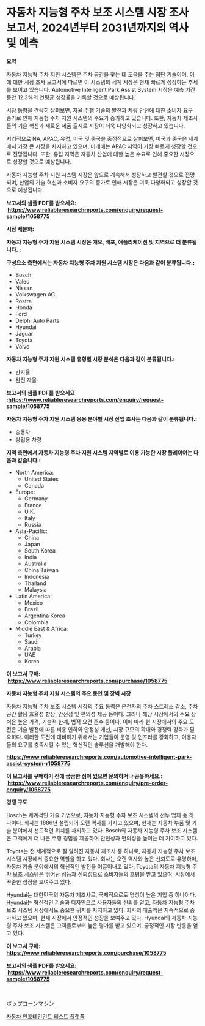 <p><h1>자동차 지능형 주차 보조 시스템 시장 조사 보고서, 2024년부터 2031년까지의 역사 및 예측</h1></p><p><strong>요약</strong></p>
<p><p>자동차 지능형 주차 지원 시스템은 주차 공간을 찾는 데 도움을 주는 첨단 기술이며, 이에 대한 시장 조사 보고서에 따르면 이 시스템의 세계 시장은 현재 빠르게 성장하는 추세를 보이고 있습니다. Automotive Intelligent Park Assist System 시장은 예측 기간 동안 12.3%의 연평균 성장률을 기록할 것으로 예상됩니다.</p><p>시장 동향을 간략히 살펴보면, 자율 주행 기술의 발전과 차량 안전에 대한 소비자 요구 증가로 인해 지능형 주차 지원 시스템의 수요가 증가하고 있습니다. 또한, 자동차 제조사들의 기술 혁신과 새로운 제품 출시로 시장이 더욱 다양화되고 성장하고 있습니다.</p><p>지리적으로 NA, APAC, 유럽, 미국 및 중국을 중점적으로 살펴보면, 미국과 중국은 세계에서 가장 큰 시장을 차지하고 있으며, 미래에는 APAC 지역이 가장 빠르게 성장할 것으로 전망됩니다. 또한, 유럽 지역은 자동차 산업에 대한 높은 수요로 인해 중요한 시장으로 성장할 것으로 예상됩니다.</p><p>자동차 지능형 주차 지원 시스템 시장은 앞으로 계속해서 성장하고 발전할 것으로 전망되며, 산업의 기술 혁신과 소비자 요구의 증가로 인해 시장은 더욱 다양화되고 성장할 것으로 예상됩니다.</p></p>
<p><strong>보고서의 샘플 PDF를 받으세요: &nbsp;<a href="https://www.reliableresearchreports.com/enquiry/request-sample/1058775">https://www.reliableresearchreports.com/enquiry/request-sample/1058775</a></strong></p>
<p><strong>시장 세분화:</strong></p>
<p><strong> 자동차 지능형 주차 지원 시스템 시장은 개요, 배포, 애플리케이션 및 지역으로 더 분류됩니다. :</strong></p>
<p><strong>구성요소 측면에서는 자동차 지능형 주차 지원 시스템 시장은 다음과 같이 분류됩니다.:</strong></p>
<p><ul><li>Bosch</li><li>Valeo</li><li>Nissan</li><li>Volkswagen AG</li><li>Rostra</li><li>Honda</li><li>Ford</li><li>Delphi Auto Parts</li><li>Hyundai</li><li>Jaguar</li><li>Toyota</li><li>Volvo</li></ul></p>
<p><strong> 자동차 지능형 주차 지원 시스템 유형별 시장 분석은 다음과 같이 분류됩니다.:</strong></p>
<p><ul><li>반자율</li><li>완전 자율</li></ul></p>
<p><strong>보고서의 샘플 PDF를 받으세요 :<a href="https://www.reliableresearchreports.com/enquiry/request-sample/1058775">https://www.reliableresearchreports.com/enquiry/request-sample/1058775</a></strong></p>
<p><strong> 자동차 지능형 주차 지원 시스템 응용 분야별 시장 산업 조사는 다음과 같이 분류됩니다.:</strong></p>
<p><ul><li>승용차</li><li>상업용 차량</li></ul></p>
<p><strong>지역 측면에서 자동차 지능형 주차 지원 시스템 지역별로 이용 가능한 시장 플레이어는 다음과 같습니다.:</strong></p>
<p><ul>
    <li>
        North America:
        <ul>
            <li>United States</li>
            <li>Canada</li>
        </ul>
    </li>
    <li>
        Europe:
        <ul>
            <li>Germany</li>
            <li>France</li>
            <li>U.K.</li>
            <li>Italy</li>
            <li>Russia</li>
        </ul>
    </li>
    <li>
        Asia-Pacific:
        <ul>
            <li>China</li>
            <li>Japan</li>
            <li>South Korea</li>
            <li>India</li>
            <li>Australia</li>
            <li>China Taiwan</li>
            <li>Indonesia</li>
            <li>Thailand</li>
            <li>Malaysia</li>
        </ul>
    </li>
    <li>
        Latin America:
        <ul>
            <li>Mexico</li>
            <li>Brazil</li>
            <li>Argentina Korea</li>
            <li>Colombia</li>
        </ul>
    </li>
    <li>
        Middle East & Africa:
        <ul>
            <li>Turkey</li>
            <li>Saudi</li>
            <li>Arabia</li>
            <li>UAE</li>
            <li>Korea</li>
        </ul>
    </li>
    </ul></p>
<p><strong>이 보고서 구매: &nbsp;<a href="https://www.reliableresearchreports.com/purchase/1058775">https://www.reliableresearchreports.com/purchase/1058775</a></strong></p>
<p><strong>자동차 지능형 주차 지원 시스템의 주요 동인 및 장벽 시장</strong></p>
<p><p>자동차 지능형 주차 보조 시스템 시장의 주요 동력은 운전자의 주차 스트레스 감소, 주차 공간 활용 효율성 향상, 안전성 및 편의성 제공 등이다. 그러나 해당 시장에서의 주요 장벽은 높은 가격, 기술적 한계, 법적 요건 준수 등이다. 이에 따라 현 시장에서의 주요 도전은 기술 발전에 따른 비용 인하와 안정성 개선, 시장 규모의 확대와 경쟁력 강화가 필요하다. 이러한 도전에 대비하기 위해서는 기업들이 운영 및 인프라를 강화하고, 이용자들의 요구를 충족시킬 수 있는 혁신적인 솔루션을 개발해야 한다.</p></p>
<p><strong><a href="https://www.reliableresearchreports.com/automotive-intelligent-park-assist-system-r1058775">https://www.reliableresearchreports.com/automotive-intelligent-park-assist-system-r1058775</a></strong></p>
<p><strong>이 보고서를 구매하기 전에 궁금한 점이 있으면 문의하거나 공유하세요.: &nbsp;<a href="https://www.reliableresearchreports.com/enquiry/pre-order-enquiry/1058775">https://www.reliableresearchreports.com/enquiry/pre-order-enquiry/1058775</a></strong></p>
<p><strong>경쟁 구도</strong></p>
<p><p>Bosch는 세계적인 기술 기업으로, 자동차 지능형 주차 보조 시스템의 선두 업체 중 하나이다. 회사는 1886년 설립되어 오랜 역사를 가지고 있으며, 현재는 자동차 부품 및 기술 분야에서 선도적인 위치를 차지하고 있다. Bosch의 자동차 지능형 주차 보조 시스템은 고객에게 더 나은 주행 경험을 제공하며 안전성과 편의성을 높이는 데 기여하고 있다.</p><p>Toyota는 전 세계적으로 잘 알려진 자동차 제조사 중 하나로, 자동차 지능형 주차 보조 시스템 시장에서 중요한 역할을 하고 있다. 회사는 오랜 역사와 높은 신뢰도로 유명하며, 자동차 기술 분야에서의 혁신적인 발전을 이끌어내고 있다. Toyota의 자동차 지능형 주차 보조 시스템은 뛰어난 성능과 신뢰성으로 소비자들의 호평을 받고 있으며, 시장에서 꾸준한 성장을 보여주고 있다.</p><p>Hyundai는 대한민국의 자동차 제조사로, 국제적으로도 명성이 높은 기업 중 하나이다. Hyundai는 혁신적인 기술과 디자인으로 사용자들의 신뢰를 얻고, 자동차 지능형 주차 보조 시스템 시장에서도 중요한 위치를 차지하고 있다. 회사의 매출액은 지속적으로 증가하고 있으며, 현재 시장에서 안정적인 성장을 보여주고 있다. Hyundai의 자동차 지능형 주차 보조 시스템은 고객들로부터 높은 평가를 받고 있으며, 긍정적인 시장 반응을 얻고 있다.</p></p>
<p><strong>이 보고서 구매: &nbsp; <a href="https://www.reliableresearchreports.com/purchase/1058775">https://www.reliableresearchreports.com/purchase/1058775</a></strong></p>
<p><strong>보고서의 샘플 PDF를 받으세요: &nbsp;<a href="https://www.reliableresearchreports.com/enquiry/request-sample/1058775">https://www.reliableresearchreports.com/enquiry/request-sample/1058775</a></strong><strong></strong></p>
<p>&nbsp;</p>
<p><p><a href="https://github.com/oafhukehf4709715/Market-Research-Report-List-1/blob/main/223718124458.md">ポップコーンマシン</a></p><p><a href="https://github.com/plelbej847484502/Market-Research-Report-List-1/blob/main/407572322458.md">자동차 인포테인먼트 테스트 플랫폼</a></p></p>